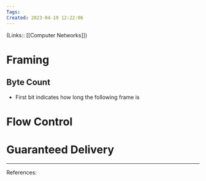 ```yaml
---
Tags: 
Created: 2023-04-19 12:22:06
---
```

(Links:: [[Computer Networks]])
# Framing
## Byte Count
- First bit indicates how long the following frame is
# Flow Control
# Guaranteed Delivery


---
References: